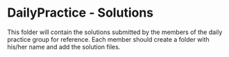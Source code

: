 # DailyPractice - Solutions
This folder will contain the solutions submitted by the members of the daily practice group for reference.
Each member should create a folder with his/her name and add the solution files.
